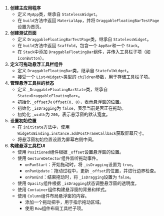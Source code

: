 1. **创建主应用程序**
   * 定义 `MyApp`类，继承自 `StatelessWidget`。
   * 在 `build`方法中返回 `MaterialApp`，并将 `DraggableFloatingBarTestPage`设置为首页。
2. **创建测试页面**
   * 定义 `DraggableFloatingBarTestPage`类，继承自 `StatelessWidget`。
   * 在 `build`方法中返回 `Scaffold`，包含一个 `AppBar`和一个 `Stack`。
   * 在 `Stack`中添加 `DraggableFloatingBar`组件，并传入工具栏子项（如 `IconButton`）。
3. **定义可拖动悬浮工具栏组件**
   * 定义 `DraggableFloatingBar`类，继承自 `StatefulWidget`。
   * 接受一个 `List<Widget>`类型的 `children`参数，用于存储工具栏子项。
4. **管理悬浮工具栏的状态**
   * 定义 `_DraggableFloatingBarState`类，继承自 `State<DraggableFloatingBar>`。
   * 初始化 `_offset`为 `Offset(0, 0)`，表示悬浮窗的位置。
   * 初始化 `_isDragging`为 `false`，表示当前是否正在拖动。
   * 初始化 `_width`为 `200`，表示悬浮窗的默认宽度。
5. **设置初始位置**
   * 在 `initState`方法中，使用 `WidgetsBinding.instance.addPostFrameCallback`获取屏幕尺寸。
   * 将悬浮窗初始位置设置为屏幕右侧中间。
6. **构建悬浮工具栏UI**
   * 使用 `Positioned`组件根据 `_offset`设置悬浮窗的位置。
   * 使用 `GestureDetector`组件监听拖动事件。
     * `onPanStart`：开始拖动时，将 `_isDragging`设置为 `true`。
     * `onPanUpdate`：拖动过程中，更新 `_offset`的位置，并进行边界检查。
     * `onPanEnd`：结束拖动时，将 `_isDragging`设置为 `false`。
   * 使用 `Opacity`组件根据 `_isDragging`状态调整悬浮窗的透明度。
   * 使用 `Container`组件构建悬浮窗的背景和样式。
   * 使用 `Column`组件布局悬浮窗的内容。
     * 添加一个拖动把手，用于指示拖动区域。
     * 使用 `Row`组件布局工具栏子项。
